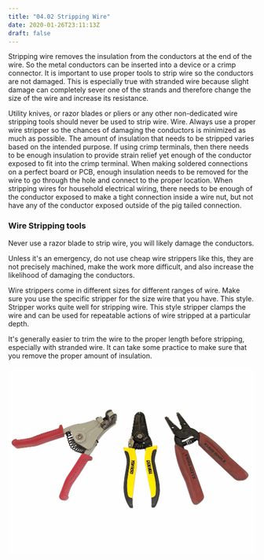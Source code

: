 ```yaml
---
title: "04.02 Stripping Wire"
date: 2020-01-26T23:11:13Z
draft: false
---
```


Stripping wire removes the insulation from the conductors at the end of the wire. So the metal conductors can be inserted into a device or a crimp connector. It is important to use proper tools to strip wire so the conductors are not damaged. This is especially true with stranded wire because slight damage can completely sever one of the strands and therefore change the size of the wire and increase its resistance.

Utility knives, or razor blades or pliers or any other non-dedicated wire stripping tools should never be used to strip wire. Wire. Always use a proper wire stripper so the chances of damaging the conductors is minimized as much as possible. The amount of insulation that needs to be stripped varies based on the intended purpose. If using crimp terminals, then there needs to be enough insulation to provide strain relief yet enough of the conductor exposed to fit into the crimp terminal. When making soldered connections on a perfect board or PCB, enough insulation needs to be removed for the wire to go through the hole and connect to the proper location. When stripping wires for household electrical wiring, there needs to be enough of the conductor exposed to make a tight connection inside a wire nut, but not have any of the conductor exposed outside of the pig tailed connection.

### Wire Stripping tools

Never use a razor blade to strip wire, you will likely damage the conductors.

Unless it's an emergency, do not use cheap wire strippers like this, they are not precisely machined, make the work more difficult, and also increase the likelihood of damaging the conductors.

Wire strippers come in different sizes for different ranges of wire. Make sure you use the specific stripper for the size wire that you have. This style. Stripper works quite well for stripping wire. This style stripper clamps the wire and can be used for repeatable actions of wire stripped at a particular depth.

It's generally easier to trim the wire to the proper length before stripping, especially with stranded wire. It can take some practice to make sure that you remove the proper amount of insulation.

[![Wire Strippers](2023-wire-strippers.jpg)](2023-wire-strippers.jpg)
